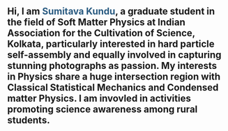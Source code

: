 <h2> Hi, I am <font color="#2b5c82"><b>Sumitava Kundu</b></font>, a graduate student in the field of <b>Soft Matter Physics</b> at <b>Indian Association for the Cultivation of Science, Kolkata</b>, particularly interested in <b>hard particle self-assembly</b> and equally involved in capturing stunning photographs as passion. My interests in Physics share a huge intersection region with Classical Statistical Mechanics and Condensed matter Physics. I am invovled in activities promoting science awareness among rural students. </h2> 
